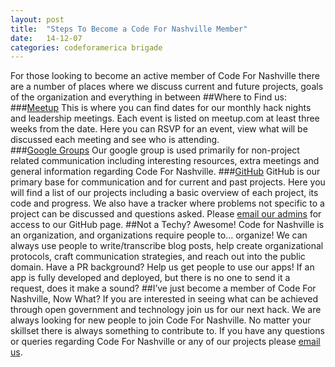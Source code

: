 ```yaml
---
layout: post
title:  "Steps To Become a Code For Nashville Member"
date:   14-12-07
categories: codeforamerica brigade
---
```

For those looking to become an active member of Code For Nashville there are a number of places where we discuss current and future projects, goals of the organization and everything in between
##Where to Find us:
###[Meetup](http://www.meetup.com/code-for-nashville/)
This is where you can find dates for our monthly hack nights and leadership meetings. Each event is listed on meetup.com at least three weeks from the date. Here you can RSVP for an event, view what will be discussed each meeting and see who is attending.  
###[Google Groups](https://groups.google.com/forum/#!forum/code-for-nashville)
Our google group is used primarily for non-project related communication including  interesting resources, extra meetings and general information regarding Code For Nashville.
###[GitHub](https://github.com/code-for-nashville)
GitHub is our primary base for communication and for current and past projects. Here you will find a list of our projects including a basic overview of each project, its code and progress. We also have a tracker where problems not specific to a project can be discussed and questions asked. Please [email our admins](webmaster@codefornashville.org) for access to our GitHub page. 
##Not a Techy?
Awesome!  Code for Nashville is an organization, and organizations require people to… organize!  We can always use people to write/transcribe blog posts, help create organizational protocols, craft communication strategies, and reach out into the public domain.  Have a PR background?  Help us get people to use our apps!  If an app is fully developed and deployed, but there is no one to send it a request, does it make a sound?
##I’ve just become a member of Code For Nashville, Now What?
If you are interested in seeing what can be achieved through open government and technology join us for our next hack. We are always looking for new people to join Code For Nashville. No matter your skillset there is always something to contribute to. If you have any questions or queries regarding Code For Nashville or any of our projects please [email us](webmaster@codefornashville.org).
